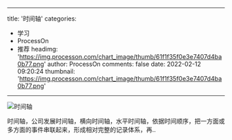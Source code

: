 
---
title: '时间轴'
categories: 
 - 学习
 - ProcessOn
 - 推荐
headimg: 'https://img.processon.com/chart_image/thumb/61f1f35f0e3e7407d4ba0b77.png'
author: ProcessOn
comments: false
date: 2022-02-12 09:20:24
thumbnail: 'https://img.processon.com/chart_image/thumb/61f1f35f0e3e7407d4ba0b77.png'
---

<div>   
<img class="thumb" alt="时间轴" src="https://img.processon.com/chart_image/thumb/61f1f35f0e3e7407d4ba0b77.png" referrerpolicy="no-referrer">
<p>时间轴，公司发展时间轴，横向时间轴，水平时间轴，依据时间顺序，把一方面或多方面的事件串联起来，形成相对完整的记录体系，再..</p>  
</div>
            